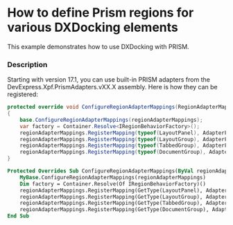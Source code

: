 # How to define Prism regions for various DXDocking elements


<p>This example demonstrates how to use DXDocking with PRISM.</p>


<h3>Description</h3>

<p>Starting with version 17.1, you can use built-in PRISM adapters from the DevExpress.Xpf.PrismAdapters.vXX.X assembly. Here is how they can be registered:</p>

```cs
protected override void ConfigureRegionAdapterMappings(RegionAdapterMappings regionAdapterMappings)
{
    base.ConfigureRegionAdapterMappings(regionAdapterMappings);
    var factory = Container.Resolve<IRegionBehaviorFactory>();
    regionAdapterMappings.RegisterMapping(typeof(LayoutPanel), AdapterFactory.Make<RegionAdapterBase<LayoutPanel>>(factory));
    regionAdapterMappings.RegisterMapping(typeof(LayoutGroup), AdapterFactory.Make<RegionAdapterBase<LayoutGroup>>(factory));
    regionAdapterMappings.RegisterMapping(typeof(TabbedGroup), AdapterFactory.Make<RegionAdapterBase<TabbedGroup>>(factory));
    regionAdapterMappings.RegisterMapping(typeof(DocumentGroup), AdapterFactory.Make<RegionAdapterBase<DocumentGroup>>(factory));
}
```

```vb
Protected Overrides Sub ConfigureRegionAdapterMappings(ByVal regionAdapterMappings As RegionAdapterMappings)
	MyBase.ConfigureRegionAdapterMappings(regionAdapterMappings)
	Dim factory = Container.Resolve(Of IRegionBehaviorFactory)()
	regionAdapterMappings.RegisterMapping(GetType(LayoutPanel), AdapterFactory.Make(Of RegionAdapterBase(Of LayoutPanel))(factory))
	regionAdapterMappings.RegisterMapping(GetType(LayoutGroup), AdapterFactory.Make(Of RegionAdapterBase(Of LayoutGroup))(factory))
	regionAdapterMappings.RegisterMapping(GetType(TabbedGroup), AdapterFactory.Make(Of RegionAdapterBase(Of TabbedGroup))(factory))
	regionAdapterMappings.RegisterMapping(GetType(DocumentGroup), AdapterFactory.Make(Of RegionAdapterBase(Of DocumentGroup))(factory))
End Sub
```


